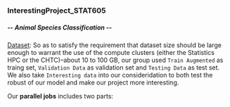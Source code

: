 ### InterestingProject_STAT605

##### -- Animal Species Classification --

[Dataset](https://www.kaggle.com/datasets/utkarshsaxenadn/animal-image-classification-dataset/data): So as to satisfy the requirement that dataset size should be large enough to warrant the use of the compute clusters (either the Statistics HPC or the CHTC)–about 10 to 100 GB, our group used `Train Augmented` as traing set, `Validation Data` as validation set and `Testing Data` as test set. We also take `Interesting data` into our consideridation to both test the robust of our model and make our project more interesting.

Our **parallel jobs** includes two parts:

